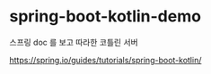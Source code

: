 # spring-boot-kotlin-demo
스프링 doc 를 보고 따라한 코틀린 서버


https://spring.io/guides/tutorials/spring-boot-kotlin/
